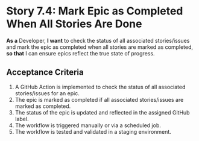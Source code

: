 # Story 7.4: Mark Epic as Completed When All Stories Are Done

**As a** Developer,
**I want** to check the status of all associated stories/issues and mark the epic as completed when all stories are marked as completed,
**so that** I can ensure epics reflect the true state of progress.

## Acceptance Criteria

1. A GitHub Action is implemented to check the status of all associated stories/issues for an epic.
2. The epic is marked as completed if all associated stories/issues are marked as completed.
3. The status of the epic is updated and reflected in the assigned GitHub label.
4. The workflow is triggered manually or via a scheduled job.
5. The workflow is tested and validated in a staging environment.
